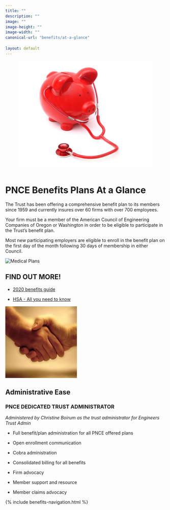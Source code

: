 ```yaml
---
title: ""
description: ""
image: ""
image-height: ""
image-width: ""
canonical-url: "benefits/at-a-glance"

layout: default
---
```


  <div class="banner" style="min-height: 350px; padding: 0;">
    <div class="color-overlay"></div>
    <figure id="thumbnail">
      <img src="/assets/images/PiggyBankStehoscope.jpg" 
        data-image-dimensions="1135x1030"
        data-image-focal-point="0.97,0.54" alt="blueprints850x395.jpg" />
    </figure>
  </div>
  <div class="container main-body">
    <div class="row">
      <div class="col-10">
        <h1>PNCE Benefits Plans At a Glance</h1>
        <p>The Trust has been offering a comprehensive benefit plan to its members
          since 1959 and currently insures over 60 firms with over 700 employees.</p>
        <p>Your firm must be a member of the American Council of Engineering Companies
          of Oregon or Washington in order to be eligible to participate in the Trust’s benefit plan.</p>
        <p>Most new participating employers are eligible to enroll in the benefit plan
          on the first day of the month following 30 days of membership in either Council.</p>
          <div class="row">
            <div class="col-4">
              <img src="/assets/images/MedicalPlans225x225.png" data-image-dimensions="441x341" data-image-focal-point="0.5,0.5" alt="Medical Plans" />
            </div>
            <div class="col-8">
              <h2>FIND OUT MORE!</h2>
              <ul>
                <li>
                  <p><a href="/assets/documents/2020/PNCE2020BenefitsGuide.pdf">2020 benefits guide</a></p>
                </li>
                              <li>
                  <p><a href="/assets/documents/2020/PNCE2020HSA-AllYouNeedToKnow.pdf">HSA - All you need to know</a></p>
                </li>
              </ul>
            </div>
          </div>
          <div class="row">
            <div class="col-4">
              <img src="/assets/images/handshake225x225.jpg" data-image-dimensions="225x225" data-image-focal-point="0.5,0.5" alt="handshake.PNG" />
            </div>
            <div class="col-8">
              <h2>Administrative Ease</h2>
              <h3>PNCE DEDICATED TRUST ADMINISTRATOR</h3>
              <p><em>Administered by Christine Boirum as the trust administrator for
                  Engineers Trust Admin</em></p>
              <ul data-rte-list="default">
                <li>
                  <p>Full benefit/plan administration for all PNCE offered plans</p>
                </li>
                <li>
                  <p>Open enrollment communication</p>
                </li>
                <li>
                  <p>Cobra administration</p>
                </li>
                <li>
                  <p>Consolidated billing for all benefits</p>
                </li>
                <li>
                  <p>Firm advocacy</p>
                </li>
                <li>
                  <p>Member support and resource</p>
                </li>
                <li>
                  <p>Member claims advocacy</p>
                </li>
              </ul>
            </div>
          </div>
      </div>
      <div class="col-2">
        {% include benefits-navigation.html %}
      </div>
    </div>
  </div>